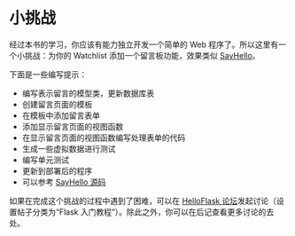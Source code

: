 # 小挑战

经过本书的学习，你应该有能力独立开发一个简单的 Web 程序了。所以这里有一个小挑战：为你的 Watchlist 添加一个留言板功能，效果类似 [SayHello](http://sayhello.helloflask.com)。

下面是一些编写提示：

* 编写表示留言的模型类，更新数据库表
* 创建留言页面的模板
* 在模板中添加留言表单
* 添加显示留言页面的视图函数
* 在显示留言页面的视图函数编写处理表单的代码
* 生成一些虚拟数据进行测试
* 编写单元测试
* 更新到部署后的程序
* 可以参考 [SayHello 源码](https://github.com/greyli/sayhello)


如果在完成这个挑战的过程中遇到了困难，可以在 [HelloFlask 论坛](https://discuss.helloflask.com)发起讨论（设置帖子分类为“Flask 入门教程”）。除此之外，你可以在后记查看更多讨论的去处。
